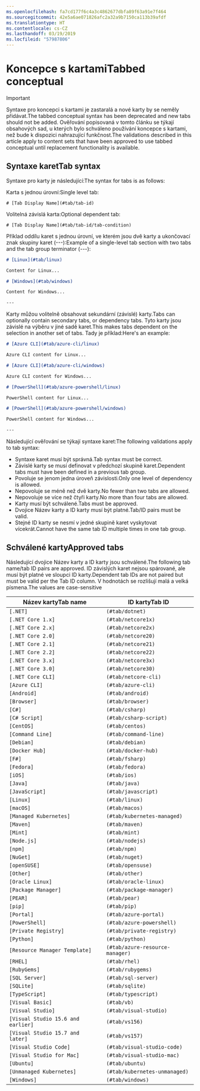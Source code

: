 ```yaml
---
ms.openlocfilehash: fa7cd177f6c4a3c4862677dbfa89f63a91e7f464
ms.sourcegitcommit: 42e5a6ae071826afc2a32a9b7150ca113b39afdf
ms.translationtype: HT
ms.contentlocale: cs-CZ
ms.lasthandoff: 03/19/2019
ms.locfileid: "57987806"
---
```

# <a name="tabbed-conceptual"></a><span data-ttu-id="c8f65-101">Koncepce s kartami</span><span class="sxs-lookup"><span data-stu-id="c8f65-101">Tabbed conceptual</span></span>

> [!IMPORTANT]
> <span data-ttu-id="c8f65-102">Syntaxe pro koncepci s kartami je zastaralá a nové karty by se neměly přidávat.</span><span class="sxs-lookup"><span data-stu-id="c8f65-102">The tabbed conceptual syntax has been deprecated and new tabs should not be added.</span></span> <span data-ttu-id="c8f65-103">Ověřování popisovaná v tomto článku se týkají obsahových sad, u kterých bylo schváleno používání koncepce s kartami, než bude k dispozici nahrazující funkčnost.</span><span class="sxs-lookup"><span data-stu-id="c8f65-103">The validations described in this article apply to content sets that have been approved to use tabbed conceptual until replacement functionality is available.</span></span>

## <a name="tab-syntax"></a><span data-ttu-id="c8f65-104">Syntaxe karet</span><span class="sxs-lookup"><span data-stu-id="c8f65-104">Tab syntax</span></span>

<span data-ttu-id="c8f65-105">Syntaxe pro karty je následující:</span><span class="sxs-lookup"><span data-stu-id="c8f65-105">The syntax for tabs is as follows:</span></span>

<span data-ttu-id="c8f65-106">Karta s jednou úrovní:</span><span class="sxs-lookup"><span data-stu-id="c8f65-106">Single level tab:</span></span>

`# [Tab Display Name](#tab/tab-id)`

<span data-ttu-id="c8f65-107">Volitelná závislá karta:</span><span class="sxs-lookup"><span data-stu-id="c8f65-107">Optional dependent tab:</span></span>

`# [Tab Display Name](#tab/tab-id/tab-condition)`

<span data-ttu-id="c8f65-108">Příklad oddílu karet s jednou úrovní, ve kterém jsou dvě karty a ukončovací znak skupiny karet (---):</span><span class="sxs-lookup"><span data-stu-id="c8f65-108">Example of a single-level tab section with two tabs and the tab group terminator (---):</span></span>

```markdown
# [Linux](#tab/linux)

Content for Linux...

# [Windows](#tab/windows)

Content for Windows...

---
```

<span data-ttu-id="c8f65-109">Karty můžou volitelně obsahovat sekundární (závislé) karty.</span><span class="sxs-lookup"><span data-stu-id="c8f65-109">Tabs can optionally contain secondary tabs, or dependency tabs.</span></span> <span data-ttu-id="c8f65-110">Tyto karty jsou závislé na výběru v jiné sadě karet.</span><span class="sxs-lookup"><span data-stu-id="c8f65-110">This makes tabs dependent on the selection in another set of tabs.</span></span> <span data-ttu-id="c8f65-111">Tady je příklad:</span><span class="sxs-lookup"><span data-stu-id="c8f65-111">Here's an example:</span></span>

```markdown
# [Azure CLI](#tab/azure-cli/linux)

Azure CLI content for Linux...

# [Azure CLI](#tab/azure-cli/windows)

Azure CLI content for Windows...

# [PowerShell](#tab/azure-powershell/linux)

PowerShell content for Linux...

# [PowerShell](#tab/azure-powershell/windows)

PowerShell content for Windows...

---
```

<span data-ttu-id="c8f65-112">Následující ověřování se týkají syntaxe karet:</span><span class="sxs-lookup"><span data-stu-id="c8f65-112">The following validations apply to tab syntax:</span></span>

- <span data-ttu-id="c8f65-113">Syntaxe karet musí být správná.</span><span class="sxs-lookup"><span data-stu-id="c8f65-113">Tab syntax must be correct.</span></span>
- <span data-ttu-id="c8f65-114">Závislé karty se musí definovat v předchozí skupině karet.</span><span class="sxs-lookup"><span data-stu-id="c8f65-114">Dependent tabs must have been defined in a previous tab group.</span></span>
- <span data-ttu-id="c8f65-115">Povoluje se jenom jedna úroveň závislosti.</span><span class="sxs-lookup"><span data-stu-id="c8f65-115">Only one level of dependency is allowed.</span></span>
- <span data-ttu-id="c8f65-116">Nepovoluje se méně než dvě karty.</span><span class="sxs-lookup"><span data-stu-id="c8f65-116">No fewer than two tabs are allowed.</span></span>
- <span data-ttu-id="c8f65-117">Nepovoluje se více než čtyři karty.</span><span class="sxs-lookup"><span data-stu-id="c8f65-117">No more than four tabs are allowed.</span></span>
- <span data-ttu-id="c8f65-118">Karty musí být schválené.</span><span class="sxs-lookup"><span data-stu-id="c8f65-118">Tabs must be approved.</span></span>
- <span data-ttu-id="c8f65-119">Dvojice Název karty a ID karty musí být platné.</span><span class="sxs-lookup"><span data-stu-id="c8f65-119">Tab/ID pairs must be valid.</span></span>
- <span data-ttu-id="c8f65-120">Stejné ID karty se nesmí v jedné skupině karet vyskytovat vícekrát.</span><span class="sxs-lookup"><span data-stu-id="c8f65-120">Cannot have the same tab ID multiple times in one tab group.</span></span>

## <a name="approved-tabs"></a><span data-ttu-id="c8f65-121">Schválené karty</span><span class="sxs-lookup"><span data-stu-id="c8f65-121">Approved tabs</span></span>

<span data-ttu-id="c8f65-122">Následující dvojice Název karty a ID karty jsou schválené.</span><span class="sxs-lookup"><span data-stu-id="c8f65-122">The following tab name/tab ID pairs are approved.</span></span> <span data-ttu-id="c8f65-123">ID závislých karet nejsou spárované, ale musí být platné ve sloupci ID karty.</span><span class="sxs-lookup"><span data-stu-id="c8f65-123">Dependent tab IDs are not paired but must be valid per the Tab ID column.</span></span> <span data-ttu-id="c8f65-124">V hodnotách se rozlišují malá a velká písmena.</span><span class="sxs-lookup"><span data-stu-id="c8f65-124">The values are case-sensitive</span></span>

|<span data-ttu-id="c8f65-125">Název karty</span><span class="sxs-lookup"><span data-stu-id="c8f65-125">Tab name</span></span>              |<span data-ttu-id="c8f65-126">ID karty</span><span class="sxs-lookup"><span data-stu-id="c8f65-126">Tab ID</span></span>            |
|----------------------|------------------|
|`[.NET]`              |`(#tab/dotnet)`   |
|`[.NET Core 1.x]`     |`(#tab/netcore1x)`|
|`[.NET Core 2.x]`     |`(#tab/netcore2x)`|
|`[.NET Core 2.0]`     |`(#tab/netcore20)`|
|`[.NET Core 2.1]`     |`(#tab/netcore21)`|
|`[.NET Core 2.2]`     |`(#tab/netcore22)`|
|`[.NET Core 3.x]`     |`(#tab/netcore3x)`|
|`[.NET Core 3.0]`     |`(#tab/netcore30)`|
|`[.NET Core CLI]`     |`(#tab/netcore-cli)`|
|`[Azure CLI]`         |`(#tab/azure-cli)`|
|`[Android]`           |`(#tab/android)`  |
|`[Browser]`           |`(#tab/browser)`  |
|`[C#]`                |`(#tab/csharp)`   |
|`[C# Script]`         |`(#tab/csharp-script)`|
|`[CentOS]`            |`(#tab/centos)`|
|`[Command Line]`      |`(#tab/command-line)`|
|`[Debian]`            |`(#tab/debian)`|
|`[Docker Hub]`        |`(#tab/docker-hub)`|
|`[F#]`                |`(#tab/fsharp)`|
|`[Fedora]`            |`(#tab/fedora)`|
|`[iOS]`               |`(#tab/ios)`      |
|`[Java]`              |`(#tab/java)`|
|`[JavaScript]`        |`(#tab/javascript)`|
|`[Linux]`             |`(#tab/linux)`    |
|`[macOS]`             |`(#tab/macos)`    |
|`[Managed Kubernetes]`|`(#tab/kubernetes-managed)`|
|`[Maven]`             |`(#tab/maven)`|
|`[Mint]`              |`(#tab/mint)`|
|`[Node.js]`           |`(#tab/nodejs)`|
|`[npm]`               |`(#tab/npm)` |
|`[NuGet]`             |`(#tab/nuget)`|
|`[openSUSE]`          |`(#tab/opensuse)`|
|`[Other]`             |`(#tab/other)` |
|`[Oracle Linux]`      |`(#tab/oracle-linux)`|
|`[Package Manager]`   |`(#tab/package-manager)` |
|`[PEAR]`              |`(#tab/pear)`|
|`[pip]`               |`(#tab/pip)`|
|`[Portal]`            |`(#tab/azure-portal)`    |
|`[PowerShell]`        |`(#tab/azure-powershell)`|
|`[Private Registry]`  |`(#tab/private-registry)`|
|`[Python]`            |`(#tab/python)`|
|`[Resource Manager Template]`|`(#tab/azure-resource-manager)`|
|`[RHEL]`              |`(#tab/rhel)`|
|`[RubyGems]`          |`(#tab/rubygems)`|
|`[SQL Server]`        |`(#tab/sql-server)`|
|`[SQLite]`            |`(#tab/sqlite)`|
|`[TypeScript]`        |`(#tab/typescript)`|
|`[Visual Basic]`      |`(#tab/vb)` |
|`[Visual Studio]`     |`(#tab/visual-studio)`|
|`[Visual Studio 15.6 and earlier]`|`(#tab/vs156)`|
|`[Visual Studio 15.7 and later]`  |`(#tab/vs157)`|
|`[Visual Studio Code]`            |`(#tab/visual-studio-code)`|
|`[Visual Studio for Mac]`         |`(#tab/visual-studio-mac)`|
|`[Ubuntu]`                        |`(#tab/ubuntu)`|
|`[Unmanaged Kubernetes]`          |`(#tab/kubernetes-unmanaged)`|
|`[Windows]`   |`(#tab/windows)`   |